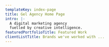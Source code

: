 ```yaml
---
templateKey: index-page
title: Gel Agency Home Page
intro: |-
  A digital marketing agency 
  fuelled by creative intelligence.
featuredPortfolioTitle: Featured Work
clientListTitle: Brands we've worked with ...
---
```


